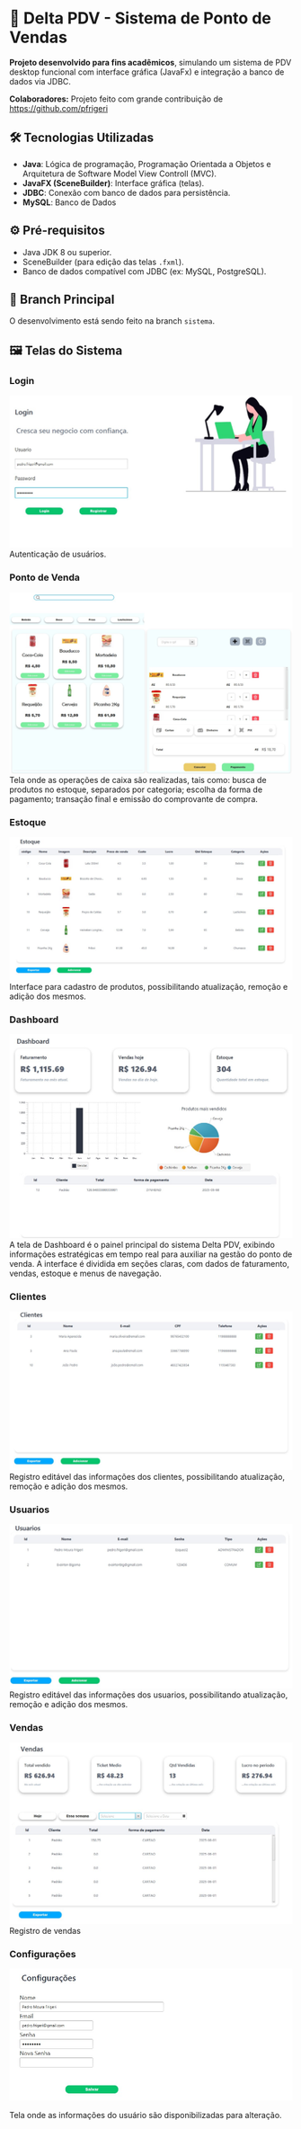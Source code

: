 # 🛒 Delta PDV - Sistema de Ponto de Vendas  

**Projeto desenvolvido para fins acadêmicos**, simulando um sistema de PDV desktop funcional com interface gráfica (JavaFx) e integração a banco de dados via JDBC.

**Colaboradores:** Projeto feito com grande contribuição de https://github.com/pfrigeri

## 🛠️ Tecnologias Utilizadas  
- **Java**: Lógica de programação, Programação Orientada a Objetos e Arquitetura de Software Model View Controll (MVC).  
- **JavaFX (SceneBuilder)**: Interface gráfica (telas).  
- **JDBC**: Conexão com banco de dados para persistência.
- **MySQL**: Banco de Dados  

## ⚙️ Pré-requisitos  
- Java JDK 8 ou superior.  
- SceneBuilder (para edição das telas `.fxml`).  
- Banco de dados compatível com JDBC (ex: MySQL, PostgreSQL).

## 📂 Branch Principal
O desenvolvimento está sendo feito na branch `sistema`.

## 🖼️ Telas do Sistema
### Login
![Login do Sistema](ScreenShots/TelaLogin.jpg) 
Autenticação de usuários.

### Ponto de Venda
![Ponto de Venda](ScreenShots/TelaPDV.jpg) 
Tela onde as operações de caixa são realizadas, tais como: busca de produtos no estoque, separados por categoria; escolha da forma de pagamento; transação final e emissão do comprovante de compra.

### Estoque
![Estoque](ScreenShots/TelaEstoque.jpg) 
Interface para cadastro de produtos, possibilitando atualização, remoção e adição dos mesmos.

### Dashboard
![Dashboard](ScreenShots/DashBoard.jpg) 
A tela de Dashboard é o painel principal do sistema Delta PDV, exibindo informações estratégicas em tempo real para auxiliar na gestão do ponto de venda.
A interface é dividida em seções claras, com dados de faturamento, vendas, estoque e menus de navegação.

### Clientes
![Clientes](ScreenShots/TelaClientes.jpg) 
Registro editável das informações dos clientes, possibilitando atualização, remoção e adição dos mesmos.

### Usuarios
![Usuarios](ScreenShots/TelaUsuarios.jpg) 
Registro editável das informações dos usuarios, possibilitando atualização, remoção e adição dos mesmos.

### Vendas
![Vendas](ScreenShots/TelaVendas.jpg) 
Registro de vendas 

### Configurações
![Configurações](ScreenShots/TelaConfig.jpg) 

Tela onde as informações do usuário são disponibilizadas para alteração.
